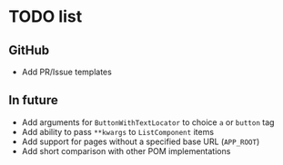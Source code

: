 # TODO list

## GitHub

* Add PR/Issue templates

## In future

* Add arguments for `ButtonWithTextLocator` to choice `a` or `button` tag
* Add ability to pass `**kwargs` to `ListComponent` items
* Add support for pages without a specified base URL (`APP_ROOT`)
* Add short comparison with other POM implementations
